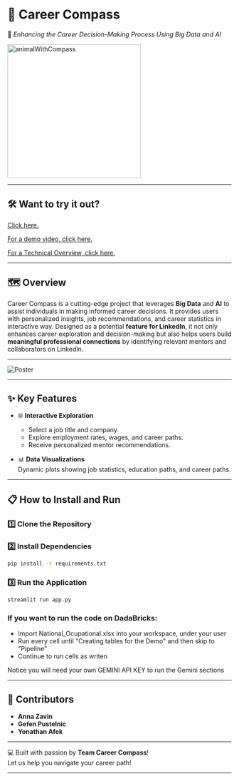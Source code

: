 # 🧭 **Career Compass**
🌟 *Enhancing the Career Decision-Making Process Using Big Data and AI*  

<img src="https://github.com/user-attachments/assets/432f8374-a3d3-4ce2-92d4-eb2658d2e8af" alt="animalWithCompass" width="300"/>

---
## 🛠️ **Want to try it out?**
[Click here.](https://career-compass-3738544368441327.7.azure.databricksapps.com/#career-compass)

[For a demo video, click here.](https://vimeo.com/1053457943/3014490fc9?share=copy)

[For a Technical Overview, click here.](https://vimeo.com/1054177858/66fe4f3f9c?share=copy)

---

## 🗺️ **Overview**

Career Compass is a cutting-edge project that leverages **Big Data** and **AI** to assist individuals in making informed career decisions. It provides users with personalized insights, job recommendations, and career statistics in interactive way. Designed as a potential **feature for LinkedIn**, it not only enhances career exploration and decision-making but also helps users build **meaningful professional connections** by identifying relevant mentors and collaborators on LinkedIn.

---

![Poster](https://github.com/user-attachments/assets/68b18904-cce3-4034-9997-091e3b773f0f)

---

## ✨ **Key Features**
  
- 🌐 **Interactive Exploration**  
  - Select a job title and company.
  - Explore employment rates, wages, and career paths.
  - Receive personalized mentor recommendations.

- 📊 **Data Visualizations**  
  Dynamic plots showing job statistics, education paths, and career paths.

---

## 📋 **How to Install and Run**

### 1️⃣ Clone the Repository

### 2️⃣ Install Dependencies
```bash
pip install -r requirements.txt
```

### 3️⃣ Run the Application
```bash
streamlit run app.py
```
### If you want to run the code on DadaBricks:
- Import National_Ocupational.xlsx into your workspace, under your user
- Run every cell until "Creating tables for the Demo" and then skip to "Pipeline"
- Continue to run cells as writen

Notice you will need your own GEMINI API KEY to run the Gemini sections

---

## 🌟 **Contributors**

- **Anna Zavin**  
- **Gefen Pustelnic**  
- **Yonathan Afek**  

---

💻 Built with passion by **Team Career Compass**!  
Let us help you navigate your career path!  

--- 
